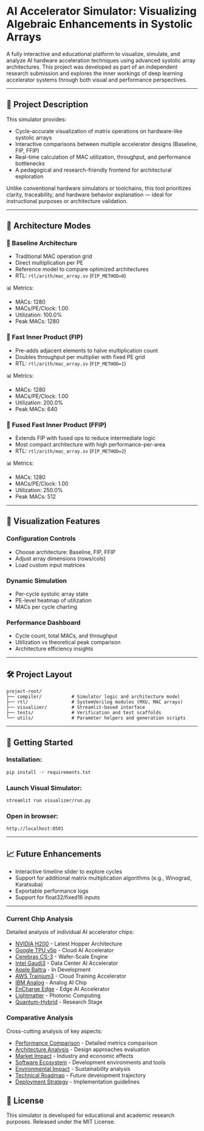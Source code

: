 # AI Accelerator Simulator: Visualizing Algebraic Enhancements in Systolic Arrays

A fully interactive and educational platform to visualize, simulate, and analyze AI hardware acceleration techniques using advanced systolic array architectures. This project was developed as part of an independent research submission and explores the inner workings of deep learning accelerator systems through both visual and performance perspectives.

---

## 🚀 Project Description

This simulator provides:
- Cycle-accurate visualization of matrix operations on hardware-like systolic arrays
- Interactive comparisons between multiple accelerator designs (Baseline, FIP, FFIP)
- Real-time calculation of MAC utilization, throughput, and performance bottlenecks
- A pedagogical and research-friendly frontend for architectural exploration

Unlike conventional hardware simulators or toolchains, this tool prioritizes clarity, traceability, and hardware behavior explanation — ideal for instructional purposes or architecture validation.

---

## 📐 Architecture Modes

### 🔹 Baseline Architecture
- Traditional MAC operation grid
- Direct multiplication per PE
- Reference model to compare optimized architectures
- RTL: `rtl/arith/mac_array.sv` (`FIP_METHOD=0`)

📊 Metrics:
- MACs: 1280
- MACs/PE/Clock: 1.00
- Utilization: 100.0%
- Peak MACs: 1280

### 🔸 Fast Inner Product (FIP)
- Pre-adds adjacent elements to halve multiplication count
- Doubles throughput per multiplier with fixed PE grid
- RTL: `rtl/arith/mac_array.sv` (`FIP_METHOD=1`)

📊 Metrics:
- MACs: 1280
- MACs/PE/Clock: 1.00
- Utilization: 200.0%
- Peak MACs: 640

### 🔺 Fused Fast Inner Product (FFIP)
- Extends FIP with fused ops to reduce intermediate logic
- Most compact architecture with high performance-per-area
- RTL: `rtl/arith/mac_array.sv` (`FIP_METHOD=2`)

📊 Metrics:
- MACs: 1280
- MACs/PE/Clock: 1.00
- Utilization: 250.0%
- Peak MACs: 512

---

## 🧠 Visualization Features

### Configuration Controls
- Choose architecture: Baseline, FIP, FFIP
- Adjust array dimensions (rows/cols)
- Load custom input matrices

### Dynamic Simulation
- Per-cycle systolic array state
- PE-level heatmap of utilization
- MACs per cycle charting

### Performance Dashboard
- Cycle count, total MACs, and throughput
- Utilization vs theoretical peak comparison
- Architecture efficiency insights

---

## 🛠️ Project Layout

```
project-root/
├── compiler/           # Simulator logic and architecture model
├── rtl/                # SystemVerilog modules (MXU, MAC arrays)
├── visualizer/         # Streamlit-based interface
├── tests/              # Verification and test scaffolds
└── utils/              # Parameter helpers and generation scripts
```

---

## 🧪 Getting Started

### Installation:
```bash
pip install -r requirements.txt
```

### Launch Visual Simulator:
```bash
streamlit run visualizer/run.py
```

### Open in browser:
```
http://localhost:8501
```

---

## 📈 Future Enhancements
- Interactive timeline slider to explore cycles
- Support for additional matrix multiplication algorithms (e.g., Winograd, Karatsuba)
- Exportable performance logs
- Support for float32/fixed16 inputs


---

### Current Chip Analysis
Detailed analysis of individual AI accelerator chips:
- [NVIDIA H200](chips/nvidia-h200.md) - Latest Hopper Architecture
- [Google TPU v5p](chips/google-tpu.md) - Cloud AI Accelerator
- [Cerebras CS-3](chips/cerebras-cs3.md) - Wafer-Scale Engine
- [Intel Gaudi3](chips/intel-gaudi3.md) - Data Center AI Accelerator
- [Apple Baltra](chips/apple-baltra.md) - In Development
- [AWS Trainium3](chips/aws-trainium.md) - Cloud Training Accelerator
- [IBM Analog](chips/ibm-analog.md) - Analog AI Chip
- [EnCharge Edge](chips/encharge-edge.md) - Edge AI Accelerator
- [Lightmatter](chips/lightmatter.md) - Photonic Computing
- [Quantum-Hybrid](chips/quantum-hybrid.md) - Research Stage

### Comparative Analysis
Cross-cutting analysis of key aspects:
- [Performance Comparison](analysis/performance-comparison.md) - Detailed metrics comparison
- [Architecture Analysis](analysis/architecture-analysis.md) - Design approaches evaluation
- [Market Impact](analysis/market-impact.md) - Industry and economic effects
- [Software Ecosystem](analysis/software-ecosystem.md) - Development environments and tools
- [Environmental Impact](analysis/environmental-impact.md) - Sustainability analysis
- [Technical Roadmap](analysis/technical-roadmap.md) - Future development trajectory
- [Deployment Strategy](analysis/deployment-strategy.md) - Implementation guidelines

## 📄 License

This simulator is developed for educational and academic research purposes. Released under the MIT License.


<!-- Keywords: AI Accelerator, Systolic Array, Deep Learning Hardware, Hardware Visualization, MAC Optimization, FIP, FFIP, GEMM, Matrix Multiplication, RTL Simulation, Architecture Design, AI Hardware Research -->

